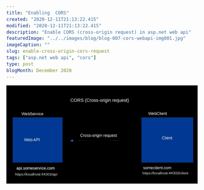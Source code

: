 ```yaml
---
title: "Enabling  CORS"
created: "2020-12-11T21:13:22.415"
modified: "2020-12-11T21:13:22.415"
description: "Enable CORS (cross-origin request) in asp.net web api"
featuredImage: "../../images/blog/blog-007-cors-webapi-img001.jpg"
imageCaption: ""
slug: enable-cross-origin-cors-request
tags: ["asp.net web api", "cors"]
type: post
blogMonth: December 2020
---
```


![post image](../../images/blog/blog-007-cors-webapi-img001.jpg " ")
